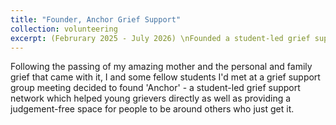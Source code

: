 ```yaml
---
title: "Founder, Anchor Grief Support"
collection: volunteering
excerpt: (Februrary 2025 - July 2026) \nFounded a student-led grief support network for young grievers after the passing of my Mum in late 2024. 
---
```


Following the passing of my amazing mother and the personal and family grief that came with it, I and some fellow students I'd met at a grief support group meeting decided to found 'Anchor' - a student-led grief support network which helped young grievers directly as well as providing a judgement-free space for people to be around others who just get it.
